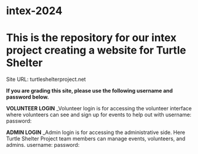 # intex-2024
# This is the repository for our intex project creating a website for Turtle Shelter

Site URL: turtleshelterproject.net

**If you are grading this site, please use the following username and password below.** 

**VOLUNTEER LOGIN**
_Volunteer login is for accessing the volunteer interface where volunteers can see and sign up for events to help out with
username:
password: 

**ADMIN LOGIN**
_Admin login is for accessing the administrative side. Here Turtle Shelter Project team members can manage events, volunteers, and admins.
username: 
password: 
